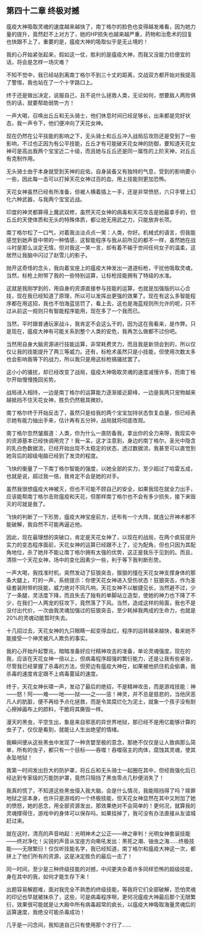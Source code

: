 ## 第四十二章 终极对撼

瘟疫大神吸取灵魂的速度越来越快了，南丁格尔的脸色也变得越发难看，因为她力量的提升，竟然赶不上对方了，她的HP损失也越来越严重，药物和治愈术的回复也快跟不上了，重要的是，瘟疫大神的吸取似乎是无止境的！

我的心开始紧张起来，假如这一仗，胜利的是瘟疫大神，而我又没能力捡便宜的话，将会是怎样一场灾难？

不知不觉中，我已经站到离南丁格尔不到三十丈的距离，交战双方都开始对我提高了警惕，我也站在了一个十字路口上。

终于还是做出决定，说服自己，且不说什么拯救人类，无论如何，想要敌人两败俱伤的话，就要帮助弱势一方！

一声大喝，召唤出丘丘和无头骑士，他们休息时间已经足够长，出来都是完好状态，我一声令下，他们便冲向了天花女神。

现在仍然在公平技能的影响之下，无头骑士和丘丘冲入战局后攻防还是受到了一些影响，不过也正因为有公平技能，丘丘才有可能破天花女神的防御，要知道天花女神可是高出我两个宝宝近二十级，而且她与丘丘还是同一属性的上阶天神，对丘丘有克制作用。

无头骑士由于本身就受到天神的庇佑，自身装备又有独特的气息，受到的影响要小一些，因此每一击可以打掉天花女神过百的血，用上技能则更加恐怖。

天花女神虽然已经有所准备，但被人横着插上一手，还是非常愤怒，六只手臂上幻化六种武器，与我两个宝宝近战。

印度的神灵都算得上魔武双修，虽然天花女神的病毒和天花攻击是她最拿手的，但丘丘的天使体质和无头的特殊体质，都让她无用武之力，只能放弃长项。

南丁格尔松了一口气，对着我淡淡点点一笑：人类，你好。机械式的语言，但我能感觉到她声音中带的一种情感，这智能程序与我从前所见的都不一样，虽然她在战斗时是那么淡定无情，但对我这一笑一言，却有着不输于世间任何女子的温柔，这居然让我脑中闪过了赵雪儿的影子。

抛开这奇怪的念头，我向着宝座上的瘟疫大神发出一道道标枪，干扰他吸取灵魂，当然，标枪上附带了我的一些特别运算，让标枪技能拥有了特级的水准。

这就是我刚学到的，用自身的资源直接参与技能的运算，也就是加强版的以心合技，现在我已经知道了原理，所以可以发挥出更强的效果了。现在有这么多智能程序都在用这招，我也不怕海蓝惩罚了，看上去，这也是海蓝规则所允许的呢，只不过从前这一规则只有智能程序能用，现在多了一个我而已。

当然，平时跟普通玩家战斗，我肯定不会这么干的，因为这在我看来，是作弊。只是现在，瘟疫大神有可能关系到整个人类的安危，我再怎么做都不过份吧。

当然用自身大脑资源进行技能运算，非常耗费灵力，而且我是新领会到的，所以仅仅让我的技能提升了两三等威力。还有，标枪术虽然只是小技能，但使用次数太多也会影响我等下的战力，所以我只是用这标枪搞骚扰罢了。

这小小的骚扰，却已经改变了战局，瘟疫大神吸取灵魂的速度减慢许多，而南丁格尔开始慢慢挽回劣势。

战局进入相持，一边是南丁格尔的运算能力逐渐接近巅峰，一边是我两只宠物越来越抵挡不住天花女神，胜负仍然极其微妙。

南丁格尔终于开始反击了，虽然只是给我的两个宝宝加持状态恢复血量，但已经表示她有能力抽出手来，估计再有五分钟，战局就将彻底改观。

南丁格尔忽然皱眉道：人类，你为什么一直防备我，拿出你的全力来呀，我现实中的资源基本已经快调用完了！我一呆，这才注意到，身边的南丁格尔，圣光中隐含的乳白色数据流，已经开始出现不太稳定的状态，透过数据流，我甚至可以直觉到她背后的超级电脑已经到了发烫的程度。

飞快的衡量了一下南丁格尔智能的强度，以她全部的实力，至少超过了哈雷五成，也就是说，超过我一倍，我肯定不会是她的对手。

虽然我很想瘟疫大神被灭，但也不可能不顾自己的安全，如果我现在就全力出手，应该能帮南丁格尔击败瘟疫和天花，但那样南丁格尔也不会有多少损失，接下来毁灭的可就是我了。

飞快的判断了一下形势，瘟疫大神宝座前方，还布有一个大阵，就连公开神术都不能破解，我自然不可能再逼近他。

因此，现在最理想的突破口，肯定是天花女神了，以现在的战局，在两个疯狂提升实力的变态程序面前，天花女神的运算已经跟不上了，沦为配角，但也只因为其配角地位，杀了她并不能让南丁格尔拥有太强的优势，这正是我乐于见到的。而且，清除一个天花女神，场中的变化因素少一些，利于等下我判断形势。

一声大喝，我找准时机，突然发动了狂狼突击，狠狠的撞在天花女神支撑身体的那条大腿上，叮的一声，系统提示：你使天花女神进入受伤状态！狂狼突击，作为圣级套装附带的技能，威力绝对不同凡响，天花女神不以敏捷见长，当然避不过，少了一条腿，灵活度下降，而且失去了独有的单脚站立造型，使她的神力也下降了不少，在我们一人两宠的狂攻下，竟然落了下风。当然，造成这样的局面，我也不是没付出代价，一次由我灵魂加强过的狂狼突击，至少耗掉我两成的生命力，也就是20%的灵魂动能暂时失去。

十几招过去，天花女神的九只眼睛一起变得血红，程序的运转越来越快，看来她不能接受一个神灵被凡人欺负的事实。

我的心开始升起警兆，暗暗准备好应付精神攻击的准备，单论灵魂强度，现在的我，应该在天花女神一倍以上，但病毒程序超强的繁衍能力，还是让我有些紧张，尽管我已经掌握了杀毒的方法，但旁边有瘟疫大神在，如果被他抓住机会偷袭，我杀毒的速度肯定跟不上病毒蔓延的速度。

终于，天花女神长啸一声，发动了最后的绝招，不是精神攻击，而是游戏技能：神——怒！阿——难——地——狱——之——惩！神灵，并不总是慈悲的，当他厌恶凡人的肮脏，便不再给予点化拯救，而是令其腐烂化为泥土，就象一个孩子没有耐心擦掉画布上的颜料，干脆将其撕毁一样。

漫天的黑虫，平空生出，象是来自邪恶的异世界地狱，那已经不是用亿能够计算的虫子了，仅仅是看到，就能让人生出绝望的情绪。

我瞬间便从这些黑虫中发现了一种贪婪至极的意念，那绝不仅仅是让人致病那么简单，所有的虫子，都只有一个目标——吞噬！吞噬宿主的肉体，腐蚀其灵魂，使其永坠地狱！

我第一时间发出巨大的防护罩，将丘丘和无头骑士一起圈在其中，但经我强化后已经达到专家级的万能防护罩，竟然只阻挡了黑虫零点几秒便消失了！

我真的慌了，不知道这些黑虫侵入我大脑，会是什么情况，我能阻挡得了吗？赎罪地狱之惩本身，也许只是游戏的一个终极技能，但天花女神显然在其中又附加了她的愤怒，她的恶念，用全部资源发出，那效果绝对不会简单的！更何况，就算我的灵魂撑得住，游戏中的身体可以保存吗，如果挂掉了，我可没有办法直接从友谊城赶过来。

就在这时，清亮的声音响起：光明神术之公正——神之审判！光明女神套装技能——终对净化！尖锐的声音从宝座方向嘶吼发出：黑死之潮、铀虫之海……终极技能——无限繁衍！仅仅听技能名字，我已经知道，南丁格尔和瘟疫大神这一次，都拼上了他们所有的资源，这是决定胜负的最后一击了！

同一时间，至少是三种终级技能的对撼，中间更夹杂着许多同样恐怖的超级技能，身在其中的我，如何才能生存下来！

出题容易解题难，面对我完全不熟悉的终级技能，等我将它们全部破解，恐怕灵魂的印记也早就被抹杀了，这些，可是病毒程序啊，更何况瘟疫大神最后那个无限繁衍，效果很可能就是让大殿中所有病毒超常的疯长，以瘟疫大神吸取海量灵魂后的运算速度，我绝没可能杀毒成功！

几乎是一闪念间，我知道自己只有使用那个才行了……


